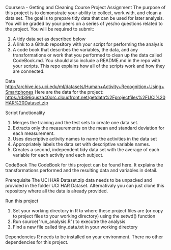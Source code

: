 Coursera - Getting and Cleaning Course Project
Assignment
The purpose of this project is to demonstrate your ability to collect, work with, and clean a data set. The goal is to prepare tidy data that can be used for later analysis. You will be graded by your peers on a series of yes/no questions related to the project. You will be required to submit:
1. A tidy data set as described below
2. A link to a Github repository with your script for performing the analysis
3. A code book that describes the variables, the data, and any transformations or work that you performed to clean up the data called CodeBook.md. You should also include a README.md in the repo with your scripts. This repo explains how all of the scripts work and how they are connected.

Data
http://archive.ics.uci.edu/ml/datasets/Human+Activity+Recognition+Using+Smartphones
Here are the data for the project:
https://d396qusza40orc.cloudfront.net/getdata%2Fprojectfiles%2FUCI%20HAR%20Dataset.zip

Script functionality
1. Merges the training and the test sets to create one data set.
2. Extracts only the measurements on the mean and standard deviation for each measurement.
3. Uses descriptive activity names to name the activities in the data set
4. Appropriately labels the data set with descriptive variable names.
5. Creates a second, independent tidy data set with the average of each variable for each activity and each subject.

CodeBook
The CodeBook for this project can be found here. It explains the transformations performed and the resulting data and variables in detail.

Prerequisite
The UCI HAR Dataset.zip data needs to be unpacked and provided in the folder UCI HAR Dataset. Alternativaly you can just clone this repository where all the data is already provided.

Run this project
1. Set your working directory in R to where these project files are (or copy to project files to your working directory) using the setwd() function
2. Run source("run_analysis.R") to executre the analysis
3. Find a new file called tiny_data.txt in your working directory

Dependencies
R needs to be installed on your environment. There no other dependencies for this project.
